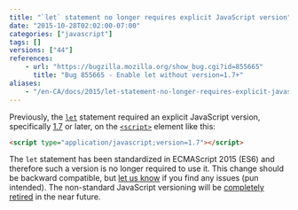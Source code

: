 ```yaml
---
title: "`let` statement no longer requires explicit JavaScript version"
date: "2015-10-28T02:02:00-07:00"
categories: ["javascript"]
tags: []
versions: ["44"]
references:
    - url: "https://bugzilla.mozilla.org/show_bug.cgi?id=855665"
      title: "Bug 855665 - Enable let without version=1.7+"
aliases:
    - "/en-CA/docs/2015/let-statement-no-longer-requires-explicit-javascript-version-in-non-strict-mode/"
---
```

Previously, the [`let`](https://developer.mozilla.org/en-US/docs/Web/JavaScript/Reference/Statements/let) statement required an explicit JavaScript version, specifically [1.7](https://developer.mozilla.org/en-US/docs/Web/JavaScript/New_in_JavaScript/1.7) or later, on the [`<script>`](https://developer.mozilla.org/en-US/docs/Web/HTML/Element/script) element like this:

```html
<script type="application/javascript;version=1.7"></script>
```

The `let` statement has been standardized in ECMAScript 2015 (ES6) and therefore such a version is no longer required to use it. This change should be backward compatible, but [let us know](https://www.fxsitecompat.com/en-CA/contribute/) if you find any issues (pun intended). The non-standard JavaScript versioning will be [completely retired](https://www.fxsitecompat.com/en-CA/docs/2015/javascript-versions-will-be-retired/) in the near future.
